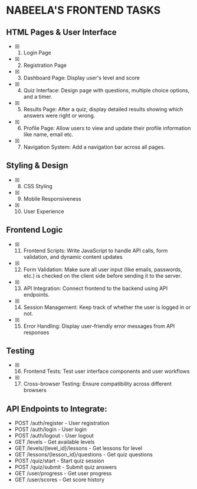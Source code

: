 # NABEELA'S FRONTEND TASKS 

## HTML Pages & User Interface
- [x] 1. Login Page
- [x] 2. Registration Page
- [x] 3. Dashboard Page: Display user's level and score
- [x] 4. Quiz Interface: Design page with questions, multiple choice options, and a timer.
- [x] 5. Results Page: After a quiz, display detailed results showing which answers were right or wrong.
- [x] 6. Profile Page: Allow users to view and update their profile information like name, email etc.
- [x] 7. Navigation System: Add a navigation bar across all pages.

## Styling & Design
- [x] 8. CSS Styling
- [x] 9. Mobile Responsiveness
- [x] 10. User Experience

## Frontend Logic
- [x] 11. Frontend Scripts: Write JavaScript to handle API calls, form validation, and dynamic content updates
- [x] 12. Form Validation: Make sure all user input (like emails, passwords, etc.) is checked on the client side before sending it to the server.
- [x] 13. API Integration: Connect frontend to the backend using API endpoints.
- [x] 14. Session Management: Keep track of whether the user is logged in or not.
- [x] 15. Error Handling: Display user-friendly error messages from API responses

## Testing
- [x] 16. Frontend Tests: Test user interface components and user workflows
- [x] 17. Cross-browser Testing: Ensure compatibility across different browsers

## API Endpoints to Integrate:
- POST /auth/register - User registration
- POST /auth/login - User login
- POST /auth/logout - User logout
- GET /levels - Get available levels
- GET /levels/{level_id}/lessons - Get lessons for level
- GET /lessons/{lesson_id}/questions - Get quiz questions
- POST /quiz/start - Start quiz session
- POST /quiz/submit - Submit quiz answers
- GET /user/progress - Get user progress
- GET /user/scores - Get score history
